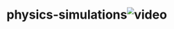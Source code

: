# physics-simulations![video](https://user-images.githubusercontent.com/70443184/178127243-592f0df1-57fd-4747-a667-42152022c540.gif)

